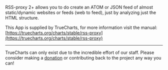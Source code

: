 RSS-proxy 2+ allows you to do create an ATOM or JSON feed of almost static/dynamic websites or feeds (web to feed), just by analyzing just the HTML structure.

This App is supplied by TrueCharts, for more information visit the manual: [https://truecharts.org/charts/stable/rss-proxy](https://truecharts.org/charts/stable/rss-proxy)

---

TrueCharts can only exist due to the incredible effort of our staff.
Please consider making a [donation](https://truecharts.org/sponsor) or contributing back to the project any way you can!
